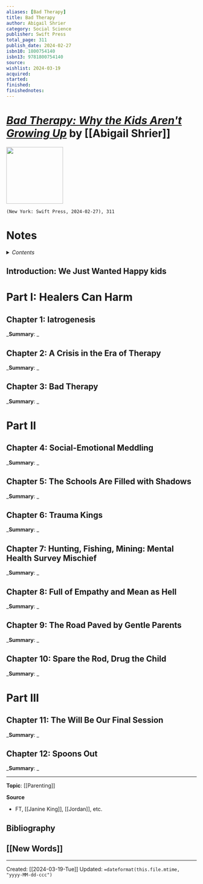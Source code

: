 ```yaml
---
aliases: [Bad Therapy]
title: Bad Therapy
author: Abigail Shrier
category: Social Science
publisher: Swift Press
total_page: 311
publish_date: 2024-02-27
isbn10: 1800754140
isbn13: 9781800754140
source: 
wishlist: 2024-03-19
acquired: 
started: 
finished: 
finishednotes: 
---
```

# *[Bad Therapy: Why the Kids Aren't Growing Up]()* by [[Abigail Shrier]]

<img src="http://books.google.com/books/content?id=5FfUEAAAQBAJ&printsec=frontcover&img=1&zoom=1&edge=curl&source=gbs_api" width=150>

`(New York: Swift Press, 2024-02-27), 311`


# Notes

<details>
 <summary><i>Contents</i></summary>
<!-- MarkdownTOC autolink="true" -->

<!-- /MarkdownTOC -->
</details>


## Introduction: We Just Wanted Happy kids

# Part I: Healers Can Harm
## Chapter 1: Iatrogenesis
_**Summary**: _



## Chapter 2: A Crisis in the Era of Therapy
_**Summary**: _



## Chapter 3: Bad Therapy
_**Summary**: _


# Part II
## Chapter 4: Social-Emotional Meddling
_**Summary**: _



## Chapter 5: The Schools Are Filled with Shadows
_**Summary**: _



## Chapter 6: Trauma Kings
_**Summary**: _



## Chapter 7: Hunting, Fishing, Mining: Mental Health Survey Mischief
_**Summary**: _



## Chapter 8: Full of Empathy and Mean as Hell
_**Summary**: _



## Chapter 9: The Road Paved by Gentle Parents
_**Summary**: _


## Chapter 10: Spare the Rod, Drug the Child 
_**Summary**: _


# Part III

## Chapter 11: The Will Be Our Final Session
_**Summary**: _



## Chapter 12: Spoons Out
_**Summary**: _


--- 
**Topic**: [[Parenting]]

**Source**
- FT, [[Janine King]], [[Jordan]], etc.

**Bibliography**
- 
 
**[[New Words]]**
- 

---
Created: [[2024-03-19-Tue]]
Updated: `=dateformat(this.file.mtime, "yyyy-MM-dd-ccc")`